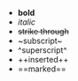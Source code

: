 - **bold**
- _italic_
- ~~strike through~~
- ~subscript~
- ^superscript^
- ++inserted++
- ==marked==